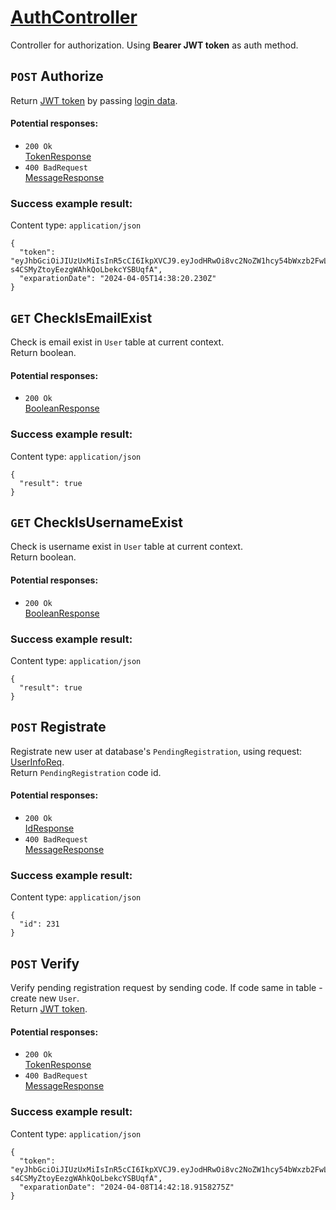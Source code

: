 # [AuthController](../../ProjectTisa/Controllers/BusinessControllers/UserRelatedControllers/AuthController.cs)

Controller for authorization. Using **Bearer JWT token** as auth method.
## `POST` Authorize
Return [JWT token](https://en.wikipedia.org/wiki/JSON_Web_Token) by passing [login data](../../ProjectTisa/Controllers/GeneralData/Requests/UserReq/UserLoginReq.cs).  
#### Potential responses:
* `200 Ok`<br>[TokenResponse](../../ProjectTisa/Controllers/GeneralData/Responses/TokenResponse.cs)
* `400 BadRequest`<br>[MessageResponse](../../ProjectTisa/Controllers/GeneralData/Responses/MessageResponse.cs)
### Success example result:
Content type: `application/json`
```
{
  "token": "eyJhbGciOiJIUzUxMiIsInR5cCI6IkpXVCJ9.eyJodHRwOi8vc2NoZW1hcy54bWxzb2FwLm9yZy93cy8yMDA1LzA1L2lkZW50aXR5L2NsYWltcy9uYW1lIjoidGVzdCIsImh0dHA6Ly9zY2hlbWFzLnhtbHNvYXAub3JnL3dzLzIwMDUvMDUvaWRlbnRpdHkvY2xhaW1zL2VtYWlsYWRkcmVzcyI6InRlc3RAdGVzdC5jb20iLCJodHRwOi8vc2NoZW1hcy5taWNyb3NvZnQuY29tL3dzLzIwMDgvMDYvaWRlbnRpdHkvY2xhaW1zL3JvbGUiOiJTb21lUm9sZSIsImV4cCI6MTcxMjU3MDAwMCwiaXNzIjoid3d3LnRpc2EtYmFja2VuZC5jb20iLCJhdWQiOiJ3d3cudGlzYS1mcm9udGVuZC5jb20ifQ.PRXhoRT4AQTTwBwzfuVD_CtTSIYpZxPHwCWK1Atz2xVAWi1ZAuGNp-s4CSMyZtoyEezgWAhkQoLbekcYSBUqfA",
  "exparationDate": "2024-04-05T14:38:20.230Z"
}
```
## `GET` CheckIsEmailExist
Check is email exist in `User` table at current context.<br>Return boolean.
#### Potential responses:
* `200 Ok`<br>[BooleanResponse](../../ProjectTisa/Controllers/GeneralData/Responses/BooleanResponse.cs)
### Success example result:
Content type: `application/json`
```
{
  "result": true
}
```
## `GET` CheckIsUsernameExist
Check is username exist in `User` table at current context.<br>Return boolean.
#### Potential responses:
* `200 Ok`<br>[BooleanResponse](../../ProjectTisa/Controllers/GeneralData/Responses/BooleanResponse.cs)
### Success example result:
Content type: `application/json`
```
{
  "result": true
}
```
## `POST` Registrate
Registrate new user at database's `PendingRegistration`, using request: [UserInfoReq](../../ProjectTisa/Controllers/GeneralData/Requests/UserReq/UserInfoReq.cs).<br>Return `PendingRegistration` code id.
#### Potential responses:
* `200 Ok`<br>[IdResponse](../../ProjectTisa/Controllers/GeneralData/Responses/IdResponse.cs)
* `400 BadRequest`<br>[MessageResponse](../../ProjectTisa/Controllers/GeneralData/Responses/MessageResponse.cs)
### Success example result:
Content type: `application/json`
```
{
  "id": 231
}
```
## `POST` Verify
Verify pending registration request by sending code. If code same in table - create new `User`.<br>Return [JWT token](https://en.wikipedia.org/wiki/JSON_Web_Token).
#### Potential responses:
* `200 Ok`<br>[TokenResponse](../../ProjectTisa/Controllers/GeneralData/Responses/TokenResponse.cs)
* `400 BadRequest`<br>[MessageResponse](../../ProjectTisa/Controllers/GeneralData/Responses/MessageResponse.cs)
### Success example result:
Content type: `application/json`
```
{
  "token": "eyJhbGciOiJIUzUxMiIsInR5cCI6IkpXVCJ9.eyJodHRwOi8vc2NoZW1hcy54bWxzb2FwLm9yZy93cy8yMDA1LzA1L2lkZW50aXR5L2NsYWltcy9uYW1lIjoidGVzdCIsImh0dHA6Ly9zY2hlbWFzLnhtbHNvYXAub3JnL3dzLzIwMDUvMDUvaWRlbnRpdHkvY2xhaW1zL2VtYWlsYWRkcmVzcyI6InRlc3RAdGVzdC5jb20iLCJodHRwOi8vc2NoZW1hcy5taWNyb3NvZnQuY29tL3dzLzIwMDgvMDYvaWRlbnRpdHkvY2xhaW1zL3JvbGUiOiJTb21lUm9sZSIsImV4cCI6MTcxMjU3MDAwMCwiaXNzIjoid3d3LnRpc2EtYmFja2VuZC5jb20iLCJhdWQiOiJ3d3cudGlzYS1mcm9udGVuZC5jb20ifQ.PRXhoRT4AQTTwBwzfuVD_CtTSIYpZxPHwCWK1Atz2xVAWi1ZAuGNp-s4CSMyZtoyEezgWAhkQoLbekcYSBUqfA",
  "exparationDate": "2024-04-08T14:42:18.9158275Z"
}
```